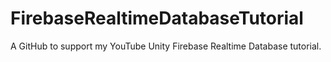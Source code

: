 # FirebaseRealtimeDatabaseTutorial
A GitHub to support my YouTube Unity Firebase Realtime Database tutorial.
